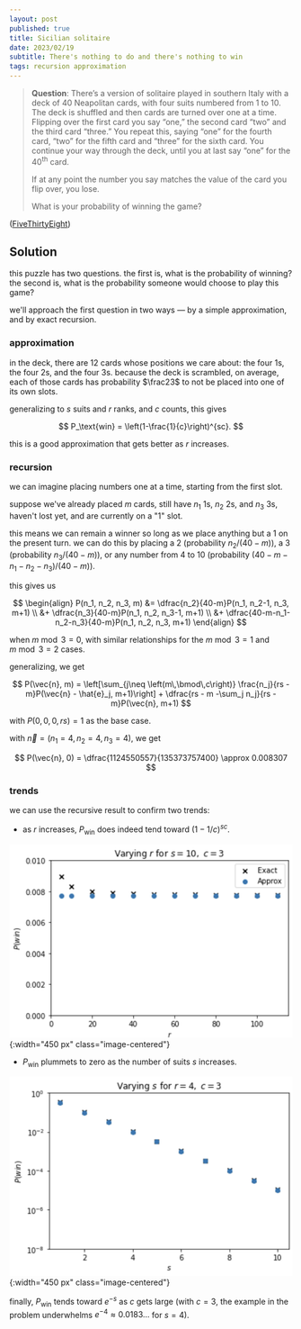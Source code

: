 ```yaml
---
layout: post
published: true
title: Sicilian solitaire
date: 2023/02/19
subtitle: There's nothing to do and there's nothing to win
tags: recursion approximation
---
```


>**Question**: There’s a version of solitaire played in southern Italy with a deck of $40$ Neapolitan cards, with four suits numbered from $1$ to $10.$ The deck is shuffled and then cards are turned over one at a time. Flipping over the first card you say “one,” the second card “two” and the third card “three.” You repeat this, saying “one” for the fourth card, “two” for the fifth card and “three” for the sixth card. You continue your way through the deck, until you at last say “one” for the $40^\text{th}$ card.
>
>If at any point the number you say matches the value of the card you flip over, you lose.
>
>What is your probability of winning the game?

<!--more-->

([FiveThirtyEight](https://fivethirtyeight.com/features/how-many-rectangles-can-you-make/))

## Solution

this puzzle has two questions. the first is, what is the probability of winning? the second is, what is the probability someone would choose to play this game?

we'll approach the first question in two ways — by a simple approximation, and by exact recursion.

### approximation

in the deck, there are $12$ cards whose positions we care about: the four $1$s, the four $2$s, and the four $3$s. because the deck is scrambled, on average, each of those cards has probability $\frac23$ to not be placed into one of its own slots.

generalizing to $s$ suits and $r$ ranks, and $c$ counts, this gives

$$ P_\text{win} = \left(1-\frac{1}{c}\right)^{sc}. $$

this is a good approximation that gets better as $r$ increases.

### recursion

we can imagine placing numbers one at a time, starting from the first slot. 

suppose we've already placed $m$ cards, still have $n_1$ $1$s, $n_2$ $2$s, and $n_3$ $3$s, haven't lost yet, and are currently on a "$1$" slot. 

this means we can remain a winner so long as we place anything but a $1$ on the present turn. we can do this by placing a $2$ (probability $n_2/(40 - m)$), a $3$ (probability $n_3/(40-m)$), or any number from $4$ to $10$ (probability $(40 - m - n_1 - n_2 - n_3)/(40 - m)$).

this gives us 

$$
\begin{align}
P(n_1, n_2, n_3, m) &= \dfrac{n_2}{40-m}P(n_1, n_2-1, n_3, m+1) \\
                    &+ \dfrac{n_3}{40-m}P(n_1, n_2, n_3-1, m+1) \\
                    &+ \dfrac{40-m-n_1-n_2-n_3}{40-m}P(n_1, n_2, n_3, m+1) 
\end{align}
$$

when $m\bmod 3 = 0,$ with similar relationships for the $m\bmod 3 = 1$ and $m\bmod 3 = 2$ cases.

generalizing, we get

$$ P(\vec{n}, m) = \left[\sum_{j\neq \left(m\,\bmod\,c\right)} \frac{n_j}{rs - m}P(\vec{n} - \hat{e}_j, m+1)\right] + \dfrac{rs - m -\sum_j n_j}{rs -m}P(\vec{n}, m+1) $$

with $P(0,0,0,rs) = 1$ as the base case.

with $\vec{n} = \left(n_1 = 4, n_2 = 4, n_3 = 4\right),$ we get 

$$ P(\vec{n}, 0) = \dfrac{1124550557}{135373757400} \approx 0.008307 $$

### trends

we can use the recursive result to confirm two trends:

- as $r$ increases, $P_\text{win}$ does indeed tend toward $(1-1/c)^{sc}.$

![](/img/2023-02-19-vary-r-prime.png){:width="450 px" class="image-centered"}

- $P_\text{win}$ plummets to zero as the number of suits $s$ increases.

![](/img/2023-02-19-vary-s-prime.png){:width="450 px" class="image-centered"}

finally, $P_\text{win}$ tends toward $e^{-s}$ as $c$ gets large $($with $c=3$, the example in the problem underwhelms $e^{-4}\approx 0.0183\ldots$ for $s=4).$
<br>
